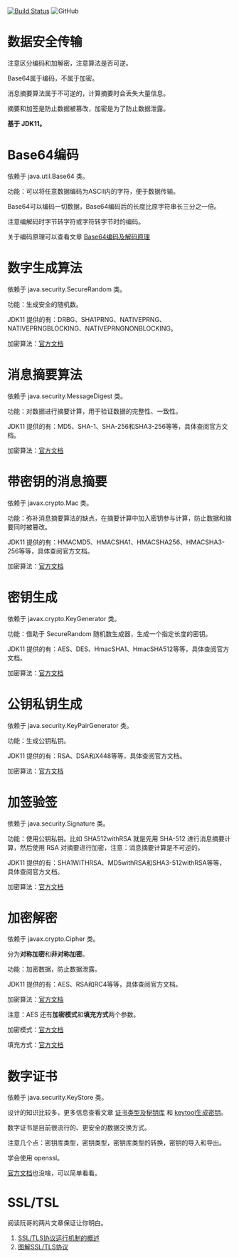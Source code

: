 [![Build Status](https://travis-ci.com/wu0916/java-sercurity.svg?branch=master)](https://travis-ci.com/wu0916/java-sercurity)
![GitHub](https://img.shields.io/github/license/wu0916/java-sercurity)

# 数据安全传输
注意区分编码和加解密，注意算法是否可逆。

Base64属于编码，不属于加密。

消息摘要算法属于不可逆的，计算摘要时会丢失大量信息。

摘要和加签是防止数据被篡改，加密是为了防止数据泄露。

**基于 JDK11。**

# Base64编码
依赖于 java.util.Base64 类。

功能：可以将任意数据编码为ASCII内的字符，便于数据传输。

Base64可以编码一切数据，Base64编码后的长度比原字符串长三分之一倍。

注意编解码时字节转字符或字符转字节时的编码。

关于编码原理可以查看文章 [Base64编码及解码原理](https://www.cnblogs.com/wuqinglong/p/14302285.html)

# 数字生成算法
依赖于 java.security.SecureRandom 类。

功能：生成安全的随机数。

JDK11 提供的有：DRBG、SHA1PRNG、NATIVEPRNG、NATIVEPRNGBLOCKING、NATIVEPRNGNONBLOCKING。

加密算法：[官方文档](https://docs.oracle.com/en/java/javase/11/docs/specs/security/standard-names.html#securerandom-number-generation-algorithms)

# 消息摘要算法
依赖于 java.security.MessageDigest 类。

功能：对数据进行摘要计算，用于验证数据的完整性、一致性。

JDK11 提供的有：MD5、SHA-1、SHA-256和SHA3-256等等，具体查阅官方文档。

加密算法：[官方文档](https://docs.oracle.com/en/java/javase/11/docs/specs/security/standard-names.html#messagedigest-algorithms)

# 带密钥的消息摘要
依赖于 javax.crypto.Mac 类。

功能：弥补消息摘要算法的缺点，在摘要计算中加入密钥参与计算，防止数据和摘要同时被篡改。

JDK11 提供的有：HMACMD5、HMACSHA1、HMACSHA256、HMACSHA3-256等等，具体查阅官方文档。

加密算法：[官方文档](https://docs.oracle.com/en/java/javase/11/docs/specs/security/standard-names.html#mac-algorithms)

# 密钥生成
依赖于 javax.crypto.KeyGenerator 类。

功能：借助于 SecureRandom 随机数生成器，生成一个指定长度的密钥。

JDK11 提供的有：AES、DES、HmacSHA1、HmacSHA512等等，具体查阅官方文档。

加密算法：[官方文档](https://docs.oracle.com/en/java/javase/11/docs/specs/security/standard-names.html#keygenerator-algorithms)

# 公钥私钥生成
依赖于 java.security.KeyPairGenerator 类。

功能：生成公钥私钥。

JDK11 提供的有：RSA、DSA和X448等等，具体查阅官方文档。

加密算法：[官方文档](https://docs.oracle.com/en/java/javase/11/docs/specs/security/standard-names.html#keypairgenerator-algorithms)

# 加签验签
依赖于 java.security.Signature 类。

功能：使用公钥私钥。比如 SHA512withRSA 就是先用 SHA-512 进行消息摘要计算，然后使用 RSA 对摘要进行加密，注意：消息摘要计算是不可逆的。

JDK11 提供的有：SHA1WITHRSA、MD5withRSA和SHA3-512withRSA等等，具体查阅官方文档。

加密算法：[官方文档](https://docs.oracle.com/en/java/javase/11/docs/specs/security/standard-names.html#signature-algorithms)

# 加密解密
依赖于 javax.crypto.Cipher 类。

分为**对称加密**和**非对称加密**。

功能：加密数据，防止数据泄露。

JDK11 提供的有：AES、RSA和RC4等等，具体查阅官方文档。

加密算法：[官方文档](https://docs.oracle.com/en/java/javase/11/docs/specs/security/standard-names.html#cipher-algorithm-names)

注意：AES 还有**加密模式**和**填充方式**两个参数。

加密模式：[官方文档](https://docs.oracle.com/en/java/javase/11/docs/specs/security/standard-names.html#cipher-algorithm-modes)

填充方式：[官方文档](https://docs.oracle.com/en/java/javase/11/docs/specs/security/standard-names.html#cipher-algorithm-paddings)

# 数字证书
依赖于 java.security.KeyStore 类。

设计的知识比较多，更多信息查看文章 [证书类型及秘钥库](https://www.cnblogs.com/wuqinglong/p/14330230.html) 和 [keytool生成密钥](https://www.cnblogs.com/wuqinglong/p/14330266.html)。

数字证书是目前很流行的、更安全的数据交换方式。

注意几个点：密钥库类型，密钥类型，密钥库类型的转换，密钥的导入和导出。

学会使用 openssl。

[官方文档](https://docs.oracle.com/en/java/javase/11/docs/specs/security/standard-names.html#certificatefactory-types)也没啥，可以简单看看。

# SSL/TSL

阅读阮哥的两片文章保证让你明白。

1. [SSL/TLS协议运行机制的概述](http://www.ruanyifeng.com/blog/2014/02/ssl_tls.html)
2. [图解SSL/TLS协议](http://www.ruanyifeng.com/blog/2014/09/illustration-ssl.html)
